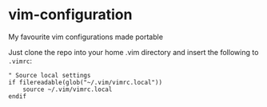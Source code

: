 # vim-configuration
My favourite vim configurations made portable


Just clone the repo into your home .vim directory and insert the following to `.vimrc`:

```
" Source local settings
if filereadable(glob("~/.vim/vimrc.local"))
    source ~/.vim/vimrc.local
endif
```
